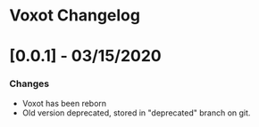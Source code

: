 # Voxot Changelog

# [0.0.1] - 03/15/2020
### Changes
 - Voxot has been reborn
 - Old version deprecated, stored in "deprecated" branch on git.